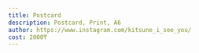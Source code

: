 ```yaml
---
title: Postcard
description: Postcard, Print, А6
author: https://www.instagram.com/kitsune_i_see_you/
cost: 2000₸
---
```

